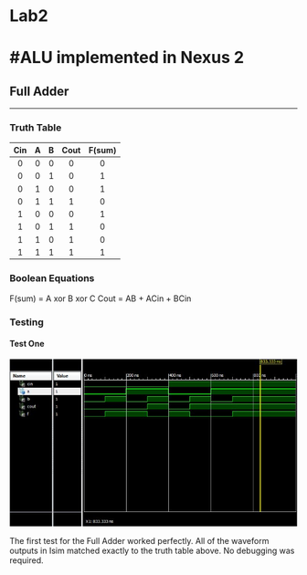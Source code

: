 Lab2
====
#ALU implemented in Nexus 2
============================

## Full Adder
--------------

### Truth Table
|Cin     |A       |B       |Cout    |F(sum)  |
|:------:|:------:|:------:|:------:|:------:|
|0       |0       |0       |0       |0       |
|0       |0       |1       |0       |1       |
|0       |1       |0       |0       |1       |
|0       |1       |1       |1       |0       |
|1       |0       |0       |0       |1       |
|1       |0       |1       |1       |0       |
|1       |1       |0       |1       |0       |
|1       |1       |1       |1       |1       |

### Boolean Equations
F(sum) = A xor B xor C
Cout = AB + ACin + BCin

### Testing
#### Test One
![alt text](https://github.com/alexsisco714/Lab2/blob/master/test1_screenshot.JPG "First Test")

The first test for the Full Adder worked perfectly. All of the waveform outputs in Isim  matched exactly to the 
truth table above. No debugging was required.


